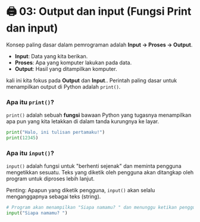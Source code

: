 # 🖨️ 03: Output dan input (Fungsi Print dan input)

Konsep paling dasar dalam pemrograman adalah **Input -> Proses -> Output**.

- **Input**: Data yang kita berikan.
- **Proses**: Apa yang komputer lakukan pada data.
- **Output**: Hasil yang ditampilkan komputer.

kali ini kita fokus pada **Output** dan **Input**.. Perintah paling dasar untuk menampilkan output di Python adalah `print()`.

### Apa itu `print()`?

`print()` adalah sebuah **fungsi** bawaan Python yang tugasnya menampilkan apa pun yang kita letakkan di dalam tanda kurungnya ke layar.

```python
print("Halo, ini tulisan pertamaku!")
print(12345)
```

### Apa itu `input()`?

`input()` adalah fungsi untuk "berhenti sejenak" dan meminta pengguna mengetikkan sesuatu. Teks yang diketik oleh pengguna akan ditangkap oleh program untuk diproses lebih lanjut.

Penting: Apapun yang diketik pengguna, `input()` akan selalu menganggapnya sebagai teks (string).

```python
# Program akan menampilkan "Siapa namamu? " dan menunggu ketikan pengguna
input("Siapa namamu? ")
```
